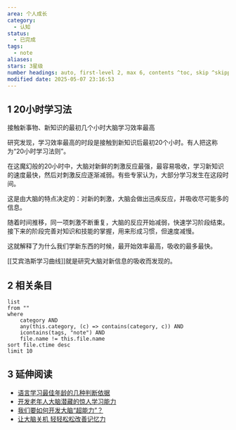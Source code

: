 ```yaml
---
area: 个人成长
category:
  - 认知
status:
  - 已完成
tags:
  - note
aliases: 
stars: 3星级
number headings: auto, first-level 2, max 6, contents ^toc, skip ^skipped, start-at 1, _.1.1
modified date: 2025-05-07 23:16:53
---
```

## 1 20小时学习法
接触新事物、新知识的最初几个小时大脑学习效率最高

研究发现，学习效率最高的时段是接触到新知识后最初20个小时。有人把这称为“20小时学习法则”。

在这魔幻般的20小时中，大脑对新鲜的刺激反应最强，最容易吸收，学习新知识的速度最快，然后对刺激反应逐渐减弱。有些专家认为，大部分学习发生在这段时间。

这是由大脑的特点决定的：对新的刺激，大脑会做出迅疾反应，并吸收尽可能多的信息。

随着时间推移，同一项刺激不断重复，大脑的反应开始减弱，快速学习阶段结束。接下来的阶段完善对知识和技能的掌握，用来形成习惯，但速度减慢。

这就解释了为什么我们学新东西的时候，最开始效率最高，吸收的最多最快。

[[艾宾浩斯学习曲线]]就是研究大脑对新信息的吸收而发现的。


## 2 相关条目
```dataview
list
from ""
where 
    category AND
    any(this.category, (c) => contains(category, c)) AND
    icontains(tags, "note") AND
    file.name != this.file.name
sort file.ctime desc
limit 10
```
## 3 延伸阅读

- [语言学习最佳年龄的几种判断依据](https://www.bbc.com/ukchina/simp/vert-fut-46436319)
- [开发老年人大脑潜藏的惊人学习能力](https://www.bbc.com/ukchina/simp/vert-fut-41362244)
- [我们要如何开发大脑“超能力”？](https://www.bbc.com/ukchina/simp/vert-fut-40174879)
- [让大脑关机 轻轻松松改善记忆力](https://www.bbc.com/ukchina/simp/vert-fut-43258880)


